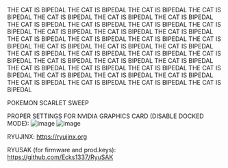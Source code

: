 THE CAT IS BIPEDAL THE CAT IS BIPEDAL THE CAT IS BIPEDAL THE CAT IS BIPEDAL THE CAT IS BIPEDAL THE CAT IS BIPEDAL THE CAT IS BIPEDAL THE CAT IS BIPEDAL THE CAT IS BIPEDAL THE CAT IS BIPEDAL THE CAT IS BIPEDAL THE CAT IS BIPEDAL THE CAT IS BIPEDAL THE CAT IS BIPEDAL THE CAT IS BIPEDAL THE CAT IS BIPEDAL THE CAT IS BIPEDAL THE CAT IS BIPEDAL THE CAT IS BIPEDAL THE CAT IS BIPEDAL THE CAT IS BIPEDAL THE CAT IS BIPEDAL THE CAT IS BIPEDAL THE CAT IS BIPEDAL THE CAT IS BIPEDAL THE CAT IS BIPEDAL THE CAT IS BIPEDAL THE CAT IS BIPEDAL THE CAT IS BIPEDAL THE CAT IS BIPEDAL THE CAT IS BIPEDAL THE CAT IS BIPEDAL THE CAT IS BIPEDAL THE CAT IS BIPEDAL THE CAT IS BIPEDAL THE CAT IS BIPEDAL THE CAT IS BIPEDAL THE CAT IS BIPEDAL THE CAT IS BIPEDAL 


POKEMON SCARLET SWEEP

PROPER SETTINGS FOR NVIDIA GRAPHICS CARD (DISABLE DOCKED MODE):
![image](https://user-images.githubusercontent.com/117952682/201225629-4f981bca-0d61-4386-9db4-b05aba9a8ebf.png)
![image](https://user-images.githubusercontent.com/117952682/201225641-aa74f0d9-4cff-48eb-9003-7dcfeb1ead60.png)

RYUJINX: https://ryujinx.org

RYUSAK (for firmware and prod.keys): https://github.com/Ecks1337/RyuSAK
